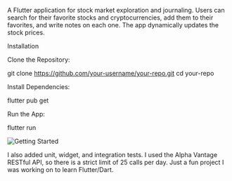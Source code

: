 
A Flutter application for stock market exploration and journaling. Users can search for their favorite stocks and cryptocurrencies, add them to their favorites, and write notes on each one. The app dynamically updates the stock prices. 


Installation

Clone the Repository:

git clone https://github.com/your-username/your-repo.git
cd your-repo

Install Dependencies:

flutter pub get

Run the App:

flutter run

![Getting Started](./images/dashboard.jpg)

I also added unit, widget, and integration tests. I used the Alpha Vantage RESTful API, so there is a strict limit of 25 calls per day. Just a fun project I was working on to learn Flutter/Dart. 

